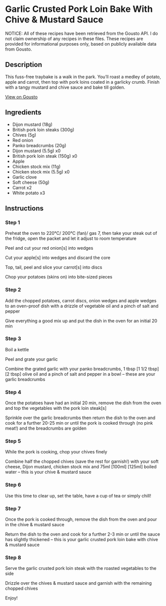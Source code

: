 # Garlic Crusted Pork Loin Bake With Chive & Mustard Sauce

NOTICE: All of these recipes have been retrieved from the Gousto API. I do not claim ownership of any recipes in these files. These recipes are provided for informational purposes only, based on publicly available data from Gousto.

## Description

This fuss-free traybake is a walk in the park. You’ll roast a medley of potato, apple and carrot, then top with pork loins coated in a garlicky crumb. Finish with a tangy mustard and chive sauce and bake till golden.

[View on Gousto](https://www.gousto.co.uk/recipes/cookbook/garlic-crusted-pork-loin-bake-with-chive-mustard-sauce)

## Ingredients

- Dijon mustard (18g)
- British pork loin steaks (300g)
- Chives (5g)
- Red onion
- Panko breadcrumbs (20g)
- Dijon mustard (5.5g) x0
- British pork loin steak (150g) x0
- Apple
- Chicken stock mix (11g)
- Chicken stock mix (5.5g) x0
- Garlic clove
- Soft cheese (50g)
- Carrot x2
- White potato x3

## Instructions


### Step 1

Preheat the oven to 220°C/ 200°C (fan)/ gas 7, then take your steak out of the fridge, open the packet and let it adjust to room temperature

Peel and cut your red onion[s] into wedges

Cut your apple[s]<span class="text-danger"> </span>into wedges and discard the core

Top, tail, peel and slice your carrot[s] into discs

Chop your potatoes (skins on) into bite-sized pieces


### Step 2

Add the chopped potatoes, carrot discs, onion wedges and apple wedges to an oven-proof dish with a drizzle of vegetable oil and a pinch of salt and pepper

Give everything a good mix up and put the dish in the oven for an initial 20 min


### Step 3

Boil a kettle

Peel and grate your garlic

Combine the grated garlic with your panko breadcrumbs, 1 tbsp <span class="text-purple">[1 1/2 tbsp]</span> <span class="text-danger">[2 tbsp]</span> olive oil and a pinch of salt and pepper in a bowl – these are your garlic breadcrumbs


### Step 4

Once the potatoes have had an initial 20 min, remove the dish from the oven and top the vegetables with the pork loin steak[s]

Sprinkle over the garlic breadcrumbs then return the dish to the oven and cook for a further 20-25 min or until the pork is cooked through (no pink meat!) and the breadcrumbs are golden


### Step 5

While the pork is cooking, chop your chives finely

Combine half the chopped chives (save the rest for garnish!) with your soft cheese, Dijon mustard, chicken stock mix and 75ml <span class="text-purple">[100ml]</span> <span class="text-danger">[125ml]</span> boiled water – this is your chive & mustard sauce


### Step 6

Use this time to clear up, set the table, have a cup of tea or simply chill!


### Step 7

Once the pork is cooked through, remove the dish from the oven and pour in the chive & mustard sauce

Return the dish to the oven and cook for a further 2-3 min or until the sauce has slightly thickened – this is your garlic crusted pork loin bake with chive & mustard sauce

### Step 8

Serve the garlic crusted pork loin steak with the roasted vegetables to the side

Drizzle over the chives & mustard sauce and garnish with the remaining chopped chives

Enjoy!

